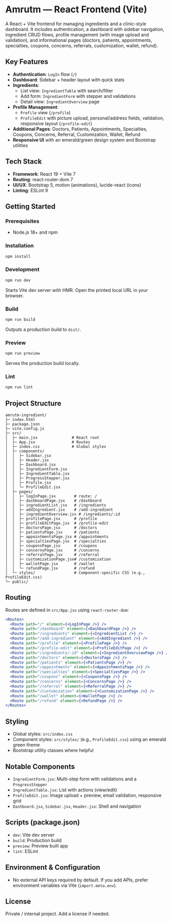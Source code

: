 # Amrutm — React Frontend (Vite)

A React + Vite frontend for managing ingredients and a clinic-style dashboard. It includes authentication, a dashboard with sidebar navigation, ingredient CRUD flows, profile management (with image upload and validation), and informational pages (doctors, patients, appointments, specialties, coupons, concerns, referrals, customization, wallet, refund).

## Key Features

- **Authentication**: `LogIn` flow (`/`)
- **Dashboard**: Sidebar + header layout with quick stats
- **Ingredients**:
  - List view: `IngredientTable` with search/filter
  - Add form: `IngredientForm` with stepper and validations
  - Detail view: `IngredientOverview` page
- **Profile Management**:
  - `Profile` view (`/profile`)
  - `ProfileEdit` with picture upload, personal/address fields, validation, responsive layout (`/profile-edit`)
- **Additional Pages**: Doctors, Patients, Appointments, Specialties, Coupons, Concerns, Referral, Customization, Wallet, Refund
- **Responsive UI** with an emerald/green design system and Bootstrap utilities

## Tech Stack

- **Framework**: React 19 + Vite 7
- **Routing**: react-router-dom 7
- **UI/UX**: Bootstrap 5, motion (animations), lucide-react (icons)
- **Linting**: ESLint 9

## Getting Started

### Prerequisites

- Node.js 18+ and npm

### Installation

```bash
npm install
```

### Development

```bash
npm run dev
```
Starts Vite dev server with HMR. Open the printed local URL in your browser.

### Build

```bash
npm run build
```
Outputs a production build to `dist/`.

### Preview

```bash
npm run preview
```
Serves the production build locally.

### Lint

```bash
npm run lint
```

## Project Structure

```
amrutm-ingredient/
├─ index.html
├─ package.json
├─ vite.config.js
├─ src/
│  ├─ main.jsx               # React root
│  ├─ App.jsx                # Routes
│  ├─ index.css              # Global styles
│  ├─ components/
│  │  ├─ Sidebar.jsx
│  │  ├─ Header.jsx
│  │  ├─ Dashboard.jsx
│  │  ├─ IngredientForm.jsx
│  │  ├─ IngredientTable.jsx
│  │  ├─ ProgressStepper.jsx
│  │  ├─ Profile.jsx
│  │  └─ ProfileEdit.jsx
│  ├─ pages/
│  │  ├─ logInPage.jsx        # route: /
│  │  ├─ dashboardPage.jsx    # /dashboard
│  │  ├─ ingredientList.jsx   # /ingredients
│  │  ├─ addIngredient.jsx    # /add-ingredient
│  │  ├─ ingredientOverview.jsx # /ingredients/:id
│  │  ├─ profilePage.jsx      # /profile
│  │  ├─ profileEditPage.jsx  # /profile-edit
│  │  ├─ doctorsPage.jsx      # /doctors
│  │  ├─ patientsPage.jsx     # /patients
│  │  ├─ appointmentsPage.jsx # /appointments
│  │  ├─ specialtiesPage.jsx  # /specialties
│  │  ├─ couponsPage.jsx      # /coupons
│  │  ├─ concernsPage.jsx     # /concerns
│  │  ├─ referralPage.jsx     # /referral
│  │  ├─ customizationPage.jsx# /customization
│  │  ├─ walletPage.jsx       # /wallet
│  │  └─ refundPage.jsx       # /refund
│  └─ styles/                 # Component-specific CSS (e.g., ProfileEdit.css)
└─ public/
```

## Routing

Routes are defined in `src/App.jsx` using `react-router-dom`:

```jsx
<Routes>
  <Route path="/" element={<LogInPage />} />
  <Route path="/dashboard" element={<DashboardPage />} />
  <Route path="/ingredients" element={<IngredientList />} />
  <Route path="/add-ingredient" element={<AddIngredient />} />
  <Route path="/profile" element={<ProfilePage />} />
  <Route path="/profile-edit" element={<ProfileEditPage />} />
  <Route path="/ingredients/:id" element={<IngredientOverviewPage />} />
  <Route path="/doctors" element={<DoctorsPage />} />
  <Route path="/patients" element={<PatientsPage />} />
  <Route path="/appointments" element={<AppointmentsPage />} />
  <Route path="/specialties" element={<SpecialtiesPage />} />
  <Route path="/coupons" element={<CouponsPage />} />
  <Route path="/concerns" element={<ConcernsPage />} />
  <Route path="/referral" element={<ReferralPage />} />
  <Route path="/customization" element={<CustomizationPage />} />
  <Route path="/wallet" element={<WalletPage />} />
  <Route path="/refund" element={<RefundPage />} />
</Routes>
```

## Styling

- Global styles: `src/index.css`
- Component styles: `src/styles/` (e.g., `ProfileEdit.css`) using an emerald green theme
- Bootstrap utility classes where helpful

## Notable Components

- `IngredientForm.jsx`: Multi-step form with validations and a `ProgressStepper`
- `IngredientTable.jsx`: List with actions (view/edit)
- `ProfileEdit.jsx`: Image upload + preview, email validation, responsive grid
- `Dashboard.jsx`, `Sidebar.jsx`, `Header.jsx`: Shell and navigation

## Scripts (package.json)

- `dev`: Vite dev server
- `build`: Production build
- `preview`: Preview built app
- `lint`: ESLint

## Environment & Configuration

- No external API keys required by default. If you add APIs, prefer environment variables via Vite (`import.meta.env`).

## License

Private / internal project. Add a license if needed.

